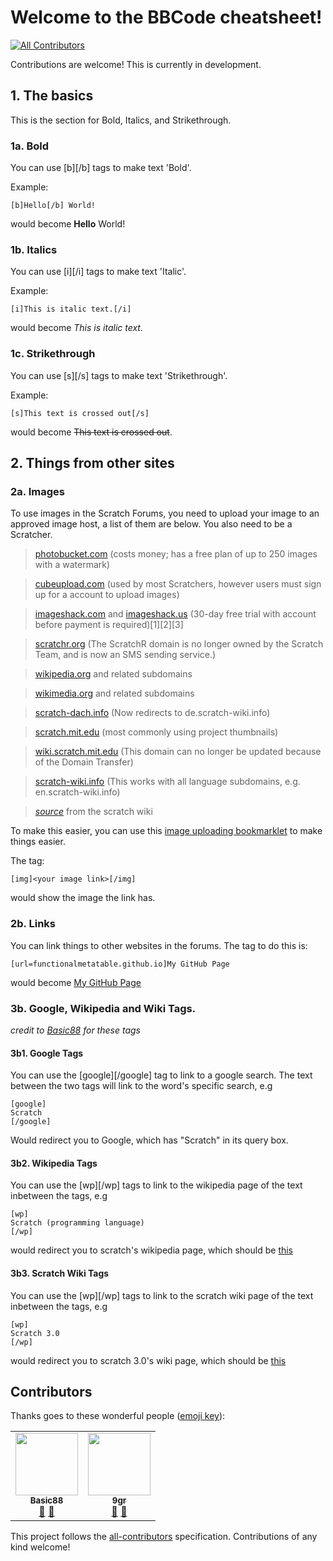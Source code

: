 # Welcome to the BBCode cheatsheet!
<!-- ALL-CONTRIBUTORS-BADGE:START - Do not remove or modify this section -->
[![All Contributors](https://img.shields.io/badge/all_contributors-2-orange.svg?style=flat-square)](#contributors-)
<!-- ALL-CONTRIBUTORS-BADGE:END -->
Contributions are welcome!
This is currently in development.

## 1. The basics
This is the section for Bold, Italics, and Strikethrough.

### 1a. Bold
You can use [b][/b] tags to make text 'Bold'.

Example:
```
[b]Hello[/b] World!
```
would become **Hello** World!

### 1b. Italics
You can use [i][/i] tags to make text 'Italic'.

Example:
```
[i]This is italic text.[/i]
```
would become _This is italic text._

### 1c. Strikethrough

You can use [s][/s] tags to make text 'Strikethrough'.

Example:
```
[s]This text is crossed out[/s]
```
would become ~~This text is crossed out~~.

## 2. Things from other sites

### 2a. Images
To use images in the Scratch Forums, you need to upload your image to an approved image host, a list of them are below. You also need to be a Scratcher.

> [photobucket.com](//photobucket.com) (costs money; has a free plan of up to 250 images with a watermark)

> [cubeupload.com](//cubeupload.com) (used by most Scratchers, however users must sign up for a account to upload images)

> [imageshack.com](//imageshack.com) and [imageshack.us](//imageshack.us) (30-day free trial with account before payment is required)[1][2][3]

> [scratchr.org](//scratchr.org) (The ScratchR domain is no longer owned by the Scratch Team, and is now an SMS sending service.)

> [wikipedia.org](//wikipedia.org) and related subdomains

> [wikimedia.org](//wikimedia.org) and related subdomains

> [scratch-dach.info](//scratch-dach.info) (Now redirects to de.scratch-wiki.info)

> [scratch.mit.edu](//scratch.mit.edu) (most commonly using project thumbnails)

> [wiki.scratch.mit.edu](//wiki.scratch.mit.edu) (This domain can no longer be updated because of the Domain Transfer)

> [scratch-wiki.info](//scratch-wiki.info) (This works with all language subdomains, e.g. en.scratch-wiki.info)

> [_source_](https://en.scratch-wiki.info/wiki/Image_Hosting) from the scratch wiki

To make this easier, you can use this [image uploading bookmarklet](//functionalmetatable.github.io/random/forums-image-uploader) to make things easier.

The tag:

```
[img]<your image link>[/img]
```
would show the image the link has.

### 2b. Links
You can link things to other websites in the forums. The tag to do this is:

```
[url=functionalmetatable.github.io]My GitHub Page
```
would become [My GitHub Page](//functionalmetatable.github.io)

### 3b. Google, Wikipedia and Wiki Tags.
_credit to [Basic88](https://scratch.mit.edu/users/Basic88) for these tags_

#### 3b1. Google Tags
You can use the [google][/google] tag to link to a google search. The text between the two tags will link to the word's specific search, e.g

```
[google]
Scratch
[/google]
``` 
Would redirect you to Google, which has "Scratch" in its query box.


#### 3b2. Wikipedia Tags
You can use the [wp][/wp] tags to link to the wikipedia page of the text inbetween the tags, e.g
```
[wp]
Scratch (programming language)
[/wp]
```
would redirect you to scratch's wikipedia page, which should be [this](//en.wikipedia.org/wiki/Scratch_(programming_language))

#### 3b3. Scratch Wiki Tags
You can use the [wp][/wp] tags to link to the scratch wiki page of the text inbetween the tags, e.g
```
[wp]
Scratch 3.0
[/wp]
```
would redirect you to scratch 3.0's wiki page, which should be [this](//en.scratch-wiki.info/wiki/Scratch_3.0)




## Contributors

Thanks goes to these wonderful people ([emoji key](https://allcontributors.org/docs/en/emoji-key)):

<!-- ALL-CONTRIBUTORS-LIST:START - Do not remove or modify this section -->
<!-- prettier-ignore-start -->
<!-- markdownlint-disable -->
<table>
  <tr>
    <td align="center"><a href="https://github.com/Basic8"><img src="https://avatars.githubusercontent.com/u/79813647?v=4?s=100" width="100px;" alt=""/><br /><sub><b>Basic88</b></sub></a><br /><a href="https://github.com/FunctionalMetatable/BBCode-Cheatsheet/commits?author=basic8" title="Documentation">📖</a> <a href="#ideas-basic8" title="Ideas, Planning, & Feedback">🤔</a></td>
    <td align="center"><a href="http://scratch.mit.edu/users/9gr"><img src="https://avatars.githubusercontent.com/u/67440879?v=4?s=100" width="100px;" alt=""/><br /><sub><b>9gr</b></sub></a><br /><a href="https://github.com/FunctionalMetatable/BBCode-Cheatsheet/commits?author=FunctionalMetatable" title="Documentation">📖</a> <a href="#ideas-FunctionalMetatable" title="Ideas, Planning, & Feedback">🤔</a></td>
  </tr>
</table>

<!-- markdownlint-restore -->
<!-- prettier-ignore-end -->

<!-- ALL-CONTRIBUTORS-LIST:END -->

This project follows the [all-contributors](https://github.com/all-contributors/all-contributors) specification. Contributions of any kind welcome!
